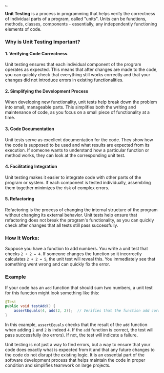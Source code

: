 [..](./README.md)

**Unit Testing** is a process in programming that helps verify the correctness of individual parts of a program, called "units". Units can be functions, methods, classes, components - essentially, any independently functioning elements of code.

### Why is Unit Testing Important?

#### 1. **Verifying Code Correctness**
Unit testing ensures that each individual component of the program operates as expected. This means that after changes are made to the code, you can quickly check that everything still works correctly and that your changes did not introduce errors in existing functionalities.

#### 2. **Simplifying the Development Process**
When developing new functionality, unit tests help break down the problem into small, manageable parts. This simplifies both the writing and maintenance of code, as you focus on a small piece of functionality at a time.

#### 3. **Code Documentation**
Unit tests serve as excellent documentation for the code. They show how the code is supposed to be used and what results are expected from its execution. If someone wants to understand how a particular function or method works, they can look at the corresponding unit test.

#### 4. **Facilitating Integration**
Unit testing makes it easier to integrate code with other parts of the program or system. If each component is tested individually, assembling them together minimizes the risk of complex errors.

#### 5. **Refactoring**
Refactoring is the process of changing the internal structure of the program without changing its external behavior. Unit tests help ensure that refactoring does not break the program's functionality, as you can quickly check after changes that all tests still pass successfully.

### How It Works:
Suppose you have a function to add numbers. You write a unit test that checks `2 + 2 = 4`. If someone changes the function so it incorrectly calculates `2 + 2 = 5`, the unit test will reveal this. You immediately see that something went wrong and can quickly fix the error.

### Example
If your code has an `add` function that should sum two numbers, a unit test for this function might look something like this:

```java
@Test
public void testAdd() {
    assertEquals(4, add(2, 2));  // Verifies that the function add correctly adds numbers
}
```
In this example, `assertEquals` checks that the result of the `add` function when adding `2` and `2` is indeed `4`. If the `add` function is correct, the test will pass successfully (no errors). If not, the test will indicate a failure.

Unit testing is not just a way to find errors, but a way to ensure that your code does exactly what is expected from it and that any future changes to the code do not disrupt the existing logic. It is an essential part of the software development process that helps maintain the code in proper condition and simplifies teamwork on large projects.
